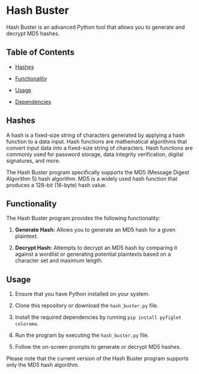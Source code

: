 # Hash Buster

Hash Buster is an advanced Python tool that allows you to generate and decrypt MD5 hashes.

## Table of Contents

- [Hashes](#hashes)

- [Functionality](#functionality)

- [Usage](#usage)

- [Dependencies](#dependencies)

## Hashes

A hash is a fixed-size string of characters generated by applying a hash function to a data input. Hash functions are mathematical algorithms that convert input data into a fixed-size string of characters. Hash functions are commonly used for password storage, data integrity verification, digital signatures, and more.

The Hash Buster program specifically supports the MD5 (Message Digest Algorithm 5) hash algorithm. MD5 is a widely used hash function that produces a 128-bit (16-byte) hash value.

## Functionality

The Hash Buster program provides the following functionality:

1. **Generate Hash:** Allows you to generate an MD5 hash for a given plaintext.

2. **Decrypt Hash:** Attempts to decrypt an MD5 hash by comparing it against a wordlist or generating potential plaintexts based on a character set and maximum length.

## Usage

1. Ensure that you have Python installed on your system.

2. Clone this repository or download the `hash_buster.py` file.

3. Install the required dependencies by running `pip install pyfiglet colorama`.

4. Run the program by executing the `hash_buster.py` file.

5. Follow the on-screen prompts to generate or decrypt MD5 hashes.

Please note that the current version of the Hash Buster program supports only the MD5 hash algorithm.


